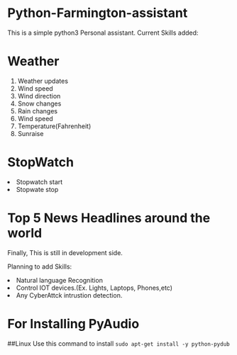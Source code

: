 # Python-Farmington-assistant

This is a simple python3 Personal assistant.
Current Skills added:
# Weather
  <ol>
  <li>Weather updates</li>
  <li>Wind speed</li>
  <li>Wind direction</li>
  <li>Snow changes</li>
  <li>Rain changes</li>
  <li>Wind speed</li>
  <li>Temperature(Fahrenheit)</li>
  <li>Sunraise</li>
  </ol>

# StopWatch
  <lo>
  <li>Stopwatch start</li>
  <li>Stopwate stop</li>
  </lo>
  
# Top 5 News Headlines around the world

Finally, This is still in development side.

Planning to add Skills:
  <lo>
  <li>Natural language Recognition</li>
  <li>Control IOT devices.(Ex. Lights, Laptops, Phones,etc)</li>
  <li>Any CyberAttck intrustion detection.</li>
  </lo>
  
# For Installing PyAudio
##Linux
  Use this command to install ``sudo apt-get install -y python-pydub``
